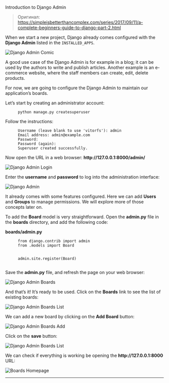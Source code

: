Introduction to Django Admin

> Оригинал: https://simpleisbetterthancomplex.com/series/2017/09/11/a-complete-beginners-guide-to-django-part-2.html


<p>When we start a new project, Django already comes configured with the <strong>Django Admin</strong> listed in the <code class="highlighter-rouge">INSTALLED_APPS</code>.</p>

<p><img src="https://simpleisbetterthancomplex.com/media/series/beginners-guide/1.11/part-2/Pixton_Comic_Django_Admin.png" alt="Django Admin Comic" /></p>

<p>A good use case of the Django Admin is for example in a blog; it can be used by the authors to write and publish
articles. Another example is an e-commerce website, where the staff members can create, edit, delete products.</p>

<p>For now, we are going to configure the Django Admin to maintain our application’s boards.</p>

<p>Let’s start by creating an administrator account:</p>

<figure class="highlight"><pre><code class="language-bash" data-lang="bash">python manage.py createsuperuser</code></pre></figure>

<p>Follow the instructions:</p>

<figure class="highlight"><pre><code class="language-text" data-lang="text">Username (leave blank to use 'vitorfs'): admin
Email address: admin@example.com
Password:
Password (again):
Superuser created successfully.</code></pre></figure>

<p>Now open the URL in a web browser: <strong>http://127.0.0.1:8000/admin/</strong></p>

<p><img src="https://simpleisbetterthancomplex.com/media/series/beginners-guide/1.11/part-2/django-admin-login.png" alt="Django Admin Login" /></p>

<p>Enter the <strong>username</strong> and <strong>password</strong> to log into the administration interface:</p>

<p><img src="https://simpleisbetterthancomplex.com/media/series/beginners-guide/1.11/part-2/django-admin.png" alt="Django Admin" /></p>

<p>It already comes with some features configured. Here we can add <strong>Users</strong> and <strong>Groups</strong> to manage permissions. We will
explore more of those concepts later on.</p>

<p>To add the <strong>Board</strong> model is very straightforward. Open the <strong>admin.py</strong> file in the <strong>boards</strong> directory, and add
the following code:</p>

<p><strong>boards/admin.py</strong></p>

<figure class="highlight"><pre><code class="language-django" data-lang="django">from django.contrib import admin
from .models import Board

admin.site.register(Board)</code></pre></figure>

<p>Save the <strong>admin.py</strong> file, and refresh the page on your web browser:</p>

<p><img src="https://simpleisbetterthancomplex.com/media/series/beginners-guide/1.11/part-2/django-admin-boards.png" alt="Django Admin Boards" /></p>

<p>And that’s it! It’s ready to be used. Click on the <strong>Boards</strong> link to see the list of existing boards:</p>

<p><img src="https://simpleisbetterthancomplex.com/media/series/beginners-guide/1.11/part-2/django-admin-boards-list.png" alt="Django Admin Boards List" /></p>

<p>We can add a new board by clicking on the <strong>Add Board</strong> button:</p>

<p><img src="https://simpleisbetterthancomplex.com/media/series/beginners-guide/1.11/part-2/django-admin-boards-add.png" alt="Django Admin Boards Add" /></p>

<p>Click on the <strong>save</strong> button:</p>

<p><img src="https://simpleisbetterthancomplex.com/media/series/beginners-guide/1.11/part-2/django-admin-boards-list-2.png" alt="Django Admin Boards List" /></p>

<p>We can check if everything is working be opening the <strong>http://127.0.0.1:8000</strong> URL:</p>

<p><img src="https://simpleisbetterthancomplex.com/media/series/beginners-guide/1.11/part-2/boards-homepage-bootstrap-3.png" alt="Boards Homepage" /></p>

<hr />
